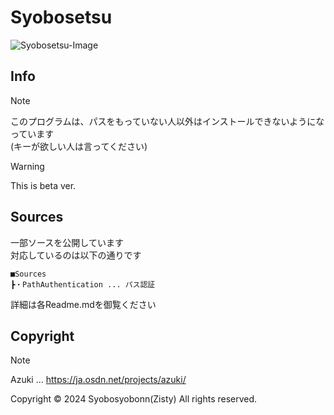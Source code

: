 # Syobosetsu
![Syobosetsu-Image](https://github.com/user-attachments/assets/be1415ec-ab32-4ea1-97c1-7d07d67cbf38)

## Info
>[!NOTE]
>このプログラムは、パスをもっていない人以外はインストールできないようになっています<br>
>(キーが欲しい人は言ってください)

> [!WARNING]
> This is beta ver.

## Sources
一部ソースを公開しています<br>
対応しているのは以下の通りです
```
■Sources
┣・PathAuthentication ... パス認証
```
詳細は各Readme.mdを御覧ください

## Copyright
> [!NOTE]
> Azuki ... https://ja.osdn.net/projects/azuki/

Copyright © 2024 Syobosyobonn(Zisty) All rights reserved.
